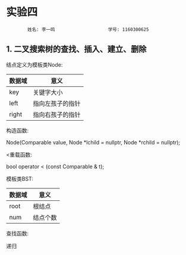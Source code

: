 # 实验四

            姓名: 李一鸣                    学号: 1160300625

## 1. 二叉搜索树的查找、插入、建立、删除

结点定义为模板类Node:

|数据域|意义|
|-|-|
|key|关键字大小|
|left|指向左孩子的指针|
|right|指向右孩子的指针|

构造函数:

Node(Comparable value, Node *lchild = nullptr, Node *rchild = nullptr);

<重载函数:

bool operator < (const Comparable & t);


模板类BST:

|数据域|意义|
|-|-|
|root|根结点|
|num|结点个数|

查找函数:

递归
